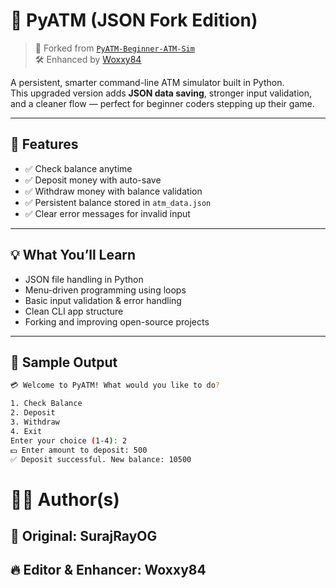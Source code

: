 # 🏧 PyATM (JSON Fork Edition)

> 🔁 Forked from [`PyATM-Beginner-ATM-Sim`](https://github.com/SurajRayOG/PyATM-Beginner-ATM-Sim)  
> 🛠️ Enhanced by [Woxxy84](https://github.com/woxxy84)

A persistent, smarter command-line ATM simulator built in Python.  
This upgraded version adds **JSON data saving**, stronger input validation, and a cleaner flow — perfect for beginner coders stepping up their game.

---

## 🚀 Features

- ✅ Check balance anytime
- ✅ Deposit money with auto-save
- ✅ Withdraw money with balance validation
- ✅ Persistent balance stored in `atm_data.json`
- ✅ Clear error messages for invalid input

---

## 💡 What You’ll Learn

- JSON file handling in Python
- Menu-driven programming using loops
- Basic input validation & error handling
- Clean CLI app structure
- Forking and improving open-source projects

---

## 🧪 Sample Output

```bash
💳 Welcome to PyATM! What would you like to do?

1. Check Balance
2. Deposit
3. Withdraw
4. Exit
Enter your choice (1-4): 2
💵 Enter amount to deposit: 500
✅ Deposit successful. New balance: 10500
```
# 🧑‍💻 Author(s)

## 👤 Original: SurajRayOG

## 🔥 Editor & Enhancer: Woxxy84

